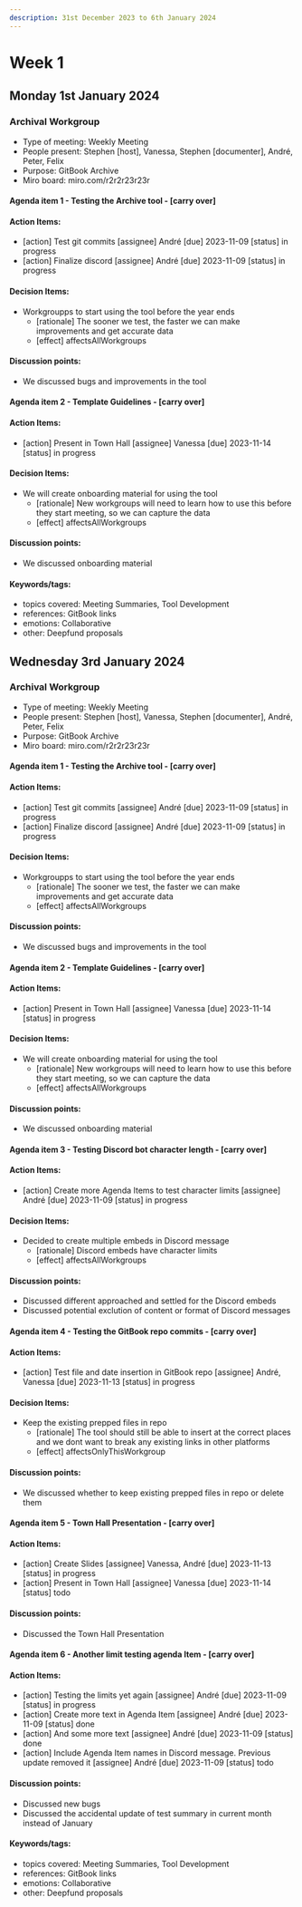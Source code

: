 ```yaml
---
description: 31st December 2023 to 6th January 2024
---
```


# Week 1

## Monday 1st January 2024

### Archival Workgroup

- Type of meeting: Weekly Meeting
- People present: Stephen [host], Vanessa, Stephen [documenter], André, Peter, Felix
- Purpose: GitBook Archive
- Miro board: miro.com/r2r2r23r23r

#### Agenda item 1 - Testing the Archive tool - [carry over]

#### Action Items:
- [action] Test git commits [assignee] André [due] 2023-11-09 [status] in progress
- [action] Finalize discord [assignee] André [due] 2023-11-09 [status] in progress

#### Decision Items:
- Workgroupps to start using the tool before the year ends
  - [rationale] The sooner we test, the faster we can make improvements and get accurate data
  - [effect] affectsAllWorkgroups

#### Discussion points:
- We discussed bugs and improvements in the tool

#### Agenda item 2 - Template Guidelines - [carry over]

#### Action Items:
- [action] Present in Town Hall [assignee] Vanessa [due] 2023-11-14 [status] in progress

#### Decision Items:
- We will create onboarding material for using the tool
  - [rationale] New workgroups will need to learn how to use this before they start meeting, so we can capture the data
  - [effect] affectsAllWorkgroups

#### Discussion points:
- We discussed onboarding material

#### Keywords/tags:
- topics covered: Meeting Summaries, Tool Development
- references: GitBook links
- emotions: Collaborative
- other: Deepfund proposals
## Wednesday 3rd January 2024

### Archival Workgroup

- Type of meeting: Weekly Meeting
- People present: Stephen [host], Vanessa, Stephen [documenter], André, Peter, Felix
- Purpose: GitBook Archive
- Miro board: miro.com/r2r2r23r23r

#### Agenda item 1 - Testing the Archive tool - [carry over]

#### Action Items:
- [action] Test git commits [assignee] André [due] 2023-11-09 [status] in progress
- [action] Finalize discord [assignee] André [due] 2023-11-09 [status] in progress

#### Decision Items:
- Workgroupps to start using the tool before the year ends
  - [rationale] The sooner we test, the faster we can make improvements and get accurate data
  - [effect] affectsAllWorkgroups

#### Discussion points:
- We discussed bugs and improvements in the tool

#### Agenda item 2 - Template Guidelines - [carry over]

#### Action Items:
- [action] Present in Town Hall [assignee] Vanessa [due] 2023-11-14 [status] in progress

#### Decision Items:
- We will create onboarding material for using the tool
  - [rationale] New workgroups will need to learn how to use this before they start meeting, so we can capture the data
  - [effect] affectsAllWorkgroups

#### Discussion points:
- We discussed onboarding material

#### Agenda item 3 - Testing Discord bot character length - [carry over]

#### Action Items:
- [action] Create more Agenda Items to test character limits [assignee] André [due] 2023-11-09 [status] in progress

#### Decision Items:
- Decided to create multiple embeds in Discord message
  - [rationale] Discord embeds have character limits
  - [effect] affectsAllWorkgroups

#### Discussion points:
- Discussed different approached and settled for the Discord embeds
- Discussed potential exclution of content or format of Discord messages

#### Agenda item 4 - Testing the GitBook repo commits - [carry over]

#### Action Items:
- [action] Test file and date insertion in GitBook repo [assignee] André, Vanessa [due] 2023-11-13 [status] in progress

#### Decision Items:
- Keep the existing prepped files in repo
  - [rationale] The tool should still be able to insert at the correct places and we dont want to break any existing links in other platforms
  - [effect] affectsOnlyThisWorkgroup

#### Discussion points:
- We discussed whether to keep existing prepped files in repo or delete them 

#### Agenda item 5 - Town Hall Presentation - [carry over]

#### Action Items:
- [action] Create Slides [assignee] Vanessa, André [due] 2023-11-13 [status] in progress
- [action] Present in Town Hall [assignee] Vanessa [due] 2023-11-14 [status] todo

#### Discussion points:
- Discussed the Town Hall Presentation

#### Agenda item 6 - Another limit testing agenda Item - [carry over]

#### Action Items:
- [action] Testing the limits yet again [assignee] André [due] 2023-11-09 [status] in progress
- [action] Create more text in Agenda Item [assignee] André [due] 2023-11-09 [status] done
- [action] And some more text [assignee] André [due] 2023-11-09 [status] done
- [action] Include Agenda Item names in Discord message. Previous update removed it [assignee] André [due] 2023-11-09 [status] todo

#### Discussion points:
- Discussed new bugs 
- Discussed the accidental update of test summary in current month instead of January

#### Keywords/tags:
- topics covered: Meeting Summaries, Tool Development
- references: GitBook links
- emotions: Collaborative
- other: Deepfund proposals